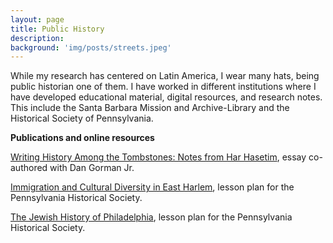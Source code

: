 ```yaml
---
layout: page
title: Public History
description:
background: 'img/posts/streets.jpeg'
---
```

While my research has centered on Latin America, I wear many hats, being public historian one of them. I have worked in different institutions where I have developed educational material, digital resources, and research notes. This include the Santa Barbara Mission and Archive-Library and the Historical Society of Pennsylvania.

**Publications and online resources**

[Writing History Among the Tombstones: Notes from Har Hasetim](https://www.academia.edu/40731678/Writing_History_Among_the_Tombstones_Notes_from_Har_Hasetim), essay co-authored with Dan Gorman Jr.</p>

[Immigration and Cultural Diversity in East Harlem](https://www.portal.hsp.org/unit-plan-items/unit-plan-13), lesson plan for the Pennsylvania Historical Society.</p>

[The Jewish History of Philadelphia](https://www.portal.hsp.org/unit-plan-items/unit-plan-10), lesson plan for the Pennsylvania Historical Society.
